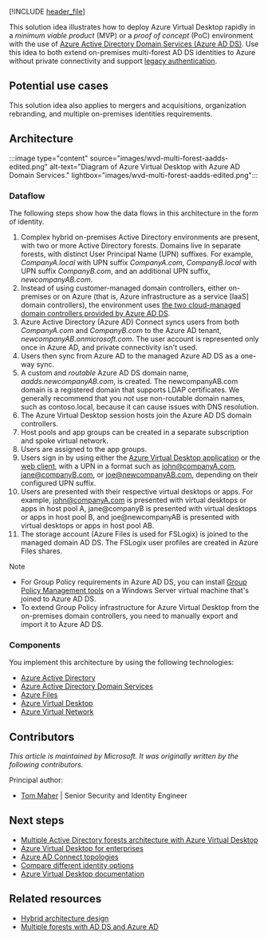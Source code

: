 [!INCLUDE [header_file](../../../includes/sol-idea-header.md)]

This solution idea illustrates how to deploy Azure Virtual Desktop rapidly in a *minimum viable product* (MVP) or a *proof of concept* (PoC) environment with the use of [Azure Active Directory Domain Services (Azure AD DS)](/azure/active-directory-domain-services/overview). Use this idea to both extend on-premises multi-forest AD DS identities to Azure without private connectivity and support [legacy authentication](/azure/active-directory-domain-services/concepts-resource-forest).

## Potential use cases

This solution idea also applies to mergers and acquisitions, organization rebranding, and multiple on-premises identities requirements.

## Architecture

:::image type="content" source="images/wvd-multi-forest-aadds-edited.png" alt-text="Diagram of Azure Virtual Desktop with Azure AD Domain Services." lightbox="images/wvd-multi-forest-aadds-edited.png":::

### Dataflow

The following steps show how the data flows in this architecture in the form of identity.

1. Complex hybrid on-premises Active Directory environments are present, with two or more Active Directory forests. Domains live in separate forests, with distinct User Principal Name (UPN) suffixes. For example, *CompanyA.local* with UPN suffix *CompanyA.com*, *CompanyB.local* with UPN suffix *CompanyB.com*, and an additional UPN suffix, *newcompanyAB.com*.
1. Instead of using customer-managed domain controllers, either on-premises or on Azure (that is, Azure infrastructure as a service [IaaS] domain controllers), the environment uses [the two cloud-managed domain controllers provided by Azure AD DS](/azure/active-directory-domain-services/overview#how-does-azure-ad-ds-work).
1. Azure Active Directory (Azure AD) Connect syncs users from both *CompanyA.com* and *CompanyB.com* to the Azure AD tenant, *newcompanyAB.onmicrosoft.com*. The user account is represented only once in Azure AD, and private connectivity isn't used.
1. Users then sync from Azure AD to the managed Azure AD DS as a one-way sync.
1. A custom and *routable* Azure AD DS domain name, *aadds.newcompanyAB.com*, is created. The newcompanyAB.com domain is a registered domain that supports LDAP certificates. We generally recommend that you *not* use non-routable domain names, such as contoso.local, because it can cause issues with DNS resolution.
1. The Azure Virtual Desktop session hosts join the Azure AD DS domain controllers.
1. Host pools and app groups can be created in a separate subscription and spoke virtual network.
1. Users are assigned to the app groups.
1. Users sign in by using either the [Azure Virtual Desktop application](/azure/virtual-desktop/connect-windows-7-10#install-the-windows-desktop-client) or the [web client](/azure/virtual-desktop/connect-web), with a UPN in a format such as john@companyA.com, jane@companyB.com, or joe@newcompanyAB.com, depending on their configured UPN suffix.
1. Users are presented with their respective virtual desktops or apps. For example, john@companyA.com is presented with virtual desktops or apps in host pool A, jane@companyB is presented with virtual desktops or apps in host pool B, and joe@newcompanyAB is presented with virtual desktops or apps in host pool AB.
1. The storage account (Azure Files is used for FSLogix) is joined to the managed domain AD DS. The FSLogix user profiles are created in Azure Files shares.

> [!NOTE]
> * For Group Policy requirements in Azure AD DS, you can install [Group Policy Management tools](/azure/active-directory-domain-services/manage-group-policy#before-you-begin) on a Windows Server virtual machine that's joined to Azure AD DS.
> * To extend Group Policy infrastructure for Azure Virtual Desktop from the on-premises domain controllers, you need to manually export and import it to Azure AD DS.

### Components

You implement this architecture by using the following technologies:

- [Azure Active Directory](https://azure.microsoft.com/services/active-directory)
- [Azure Active Directory Domain Services](https://azure.microsoft.com/services/active-directory-ds)
- [Azure Files](https://azure.microsoft.com/services/storage/files)
- [Azure Virtual Desktop](https://azure.microsoft.com/services/virtual-desktop)
- [Azure Virtual Network](https://azure.microsoft.com/services/virtual-network)

## Contributors

*This article is maintained by Microsoft. It was originally written by the following contributors.*

Principal author:

 * [Tom Maher](https://www.linkedin.com/in/tommaherlink) | Senior Security and Identity Engineer

## Next steps

- [Multiple Active Directory forests architecture with Azure Virtual Desktop](./multi-forest.yml)
- [Azure Virtual Desktop for enterprises](./windows-virtual-desktop.yml)
- [Azure AD Connect topologies](/azure/active-directory/hybrid/plan-connect-topologies)
- [Compare different identity options](/azure/active-directory-domain-services/compare-identity-solutions)
- [Azure Virtual Desktop documentation](/azure/virtual-desktop)

## Related resources

- [Hybrid architecture design](../../hybrid/hybrid-start-here.md)
- [Multiple forests with AD DS and Azure AD](multi-forest.yml)
